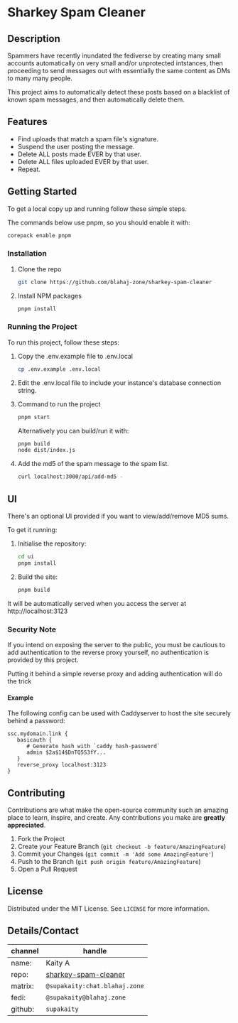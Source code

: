 # Sharkey Spam Cleaner

## Description
Spammers have recently inundated the fediverse by creating many small accounts automatically on
very small and/or unprotected intstances, then proceeding to send messages out with essentially
the same content as DMs to many many people.

This project aims to automatically detect these posts based on a blacklist of known spam messages, and then automatically delete them.

## Features
- Find uploads that match a spam file's signature.
- Suspend the user posting the message.
- Delete ALL posts made EVER by that user.
- Delete ALL files uploaded EVER by that user.
- Repeat.

## Getting Started
To get a local copy up and running follow these simple steps.

The commands below use pnpm, so you should enable it with:

```sh
corepack enable pnpm
```

### Installation
1. Clone the repo
   ```sh
   git clone https://github.com/blahaj-zone/sharkey-spam-cleaner
   ```
2. Install NPM packages
   ```sh
   pnpm install
   ```

### Running the Project
To run this project, follow these steps:

1. Copy the .env.example file to .env.local
   ```sh
   cp .env.example .env.local
   ```

2. Edit the .env.local file to include your instance's database connection string.

3. Command to run the project
   ```sh
   pnpm start
   ```
   Alternatively you can build/run it with:
   ```sh
   pnpm build
   node dist/index.js
   ```

4. Add the md5 of the spam message to the spam list.
   ```sh
   curl localhost:3000/api/add-md5 -
   ```

## UI

There's an optional UI provided if you want to view/add/remove MD5 sums.

To get it running:

1. Initialise the repository:
   ```sh
   cd ui
   pnpm install
   ```

2. Build the site:
   ```sh
   pnpm build
   ```

It will be automatically served when you access the server at http://localhost:3123

### Security Note

If you intend on exposing the server to the public, you must be cautious
to add authentication to the reverse proxy yourself, no authentication
is provided by this project.

Putting it behind a simple reverse proxy and adding authentication will do the trick

#### Example

   The following config can be used with Caddyserver to
   host the site securely behind a password:

   ```Caddyfile
   ssc.mydomain.link {
      basicauth {
         # Generate hash with `caddy hash-password`
         admin $2a$14$DnTQ5S3fY...
      }
      reverse_proxy localhost:3123
   }
   ```

## Contributing
Contributions are what make the open-source community such an amazing place to learn, inspire, and create. Any contributions you make are **greatly appreciated**.

1. Fork the Project
2. Create your Feature Branch (`git checkout -b feature/AmazingFeature`)
3. Commit your Changes (`git commit -m 'Add some AmazingFeature'`)
4. Push to the Branch (`git push origin feature/AmazingFeature`)
5. Open a Pull Request

## License
Distributed under the MIT License. See `LICENSE` for more information.

## Details/Contact

| channel  | handle
|----------|-----------------------------
| name:    | Kaity A
| repo:    | [sharkey-spam-cleaner](https://github.com/blahaj-zone/sharkey-spam-cleaner)
| matrix:  | `@supakaity:chat.blahaj.zone`
| fedi:    | `@supakaity@blahaj.zone`
| github:  | `supakaity`
